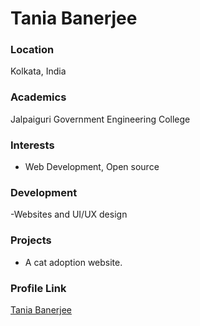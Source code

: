 # Tania Banerjee

### Location

Kolkata, India

### Academics

Jalpaiguri Government Engineering College

### Interests

- Web Development, Open source

### Development

-Websites and UI/UX design

### Projects

- A cat adoption website.

### Profile Link

[Tania Banerjee](https://github.com/taniaban2712)

